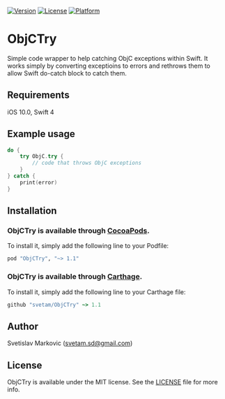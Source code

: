  [![Version](https://img.shields.io/cocoapods/v/ObjCTry.svg?style=flat)](http://cocoapods.org/pods/ObjCTry) [![License](https://img.shields.io/cocoapods/l/ObjCTry.svg?style=flat)](http://cocoapods.org/pods/ObjCTry) [![Platform](https://img.shields.io/cocoapods/p/ObjCTry.svg?style=flat)](http://cocoapods.org/pods/ObjCTry)

# ObjCTry

Simple code wrapper to help catching ObjC exceptions within Swift. It works simply by converting exceptioins to errors and rethrows them to allow Swift do-catch block to catch them.  

## Requirements

iOS 10.0,  Swift 4

## Example usage

```swift
do {
    try ObjC.try {
        // code that throws ObjC exceptions
    }
} catch {
    print(error)
}
```

## Installation

### ObjCTry is available through [CocoaPods](https://cocoapods.org). 

To install it, simply add the following line to your Podfile:

```ruby
pod "ObjCTry", "~> 1.1"
```

### ObjCTry is available through [Carthage](https://github.com/Carthage/Carthage). 

To install it, simply add the following line to your Carthage file:

```ruby
github "svetam/ObjCTry" ~> 1.1
```

## Author

Svetislav Markovic (svetam.sd@gmail.com)

## License

ObjCTry is available under the MIT license. See the [LICENSE](https://github.com/svetam/ObjCTry/blob/master/LICENCE) file for more info.
